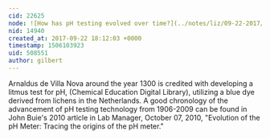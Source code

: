 ```yaml
---
cid: 22625
node: ![How has pH testing evolved over time?](../notes/liz/09-22-2017/how-has-ph-testing-evolved-over-time)
nid: 14940
created_at: 2017-09-22 18:12:03 +0000
timestamp: 1506103923
uid: 508551
author: gilbert
---
```


Arnaldus de Villa Nova around the year 1300 is credited with developing a litmus test for pH, (Chemical Education Digital Library), utilizing a blue dye derived from lichens in the Netherlands. A good chronology  of the advancement of pH testing technology from 1906-2009 can be found in John Buie's 2010 article in Lab Manager, October 07, 2010, "Evolution of the pH Meter: Tracing the origins of the pH meter." 
